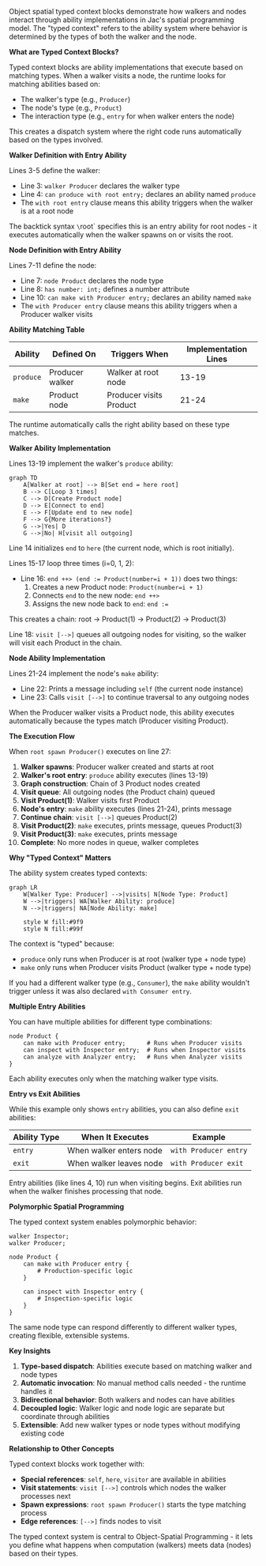Object spatial typed context blocks demonstrate how walkers and nodes interact through ability implementations in Jac's spatial programming model. The "typed context" refers to the ability system where behavior is determined by the types of both the walker and the node.

**What are Typed Context Blocks?**

Typed context blocks are ability implementations that execute based on matching types. When a walker visits a node, the runtime looks for matching abilities based on:
- The walker's type (e.g., `Producer`)
- The node's type (e.g., `Product`)
- The interaction type (e.g., `entry` for when walker enters the node)

This creates a dispatch system where the right code runs automatically based on the types involved.

**Walker Definition with Entry Ability**

Lines 3-5 define the walker:
- Line 3: `walker Producer` declares the walker type
- Line 4: `can produce with root entry;` declares an ability named `produce`
- The `with root entry` clause means this ability triggers when the walker is at a root node

The backtick syntax `\`root` specifies this is an entry ability for root nodes - it executes automatically when the walker spawns on or visits the root.

**Node Definition with Entry Ability**

Lines 7-11 define the node:
- Line 7: `node Product` declares the node type
- Line 8: `has number: int;` defines a number attribute
- Line 10: `can make with Producer entry;` declares an ability named `make`
- The `with Producer entry` clause means this ability triggers when a Producer walker visits

**Ability Matching Table**

| Ability | Defined On | Triggers When | Implementation Lines |
|---------|-----------|---------------|----------------------|
| `produce` | Producer walker | Walker at root node | 13-19 |
| `make` | Product node | Producer visits Product | 21-24 |

The runtime automatically calls the right ability based on these type matches.

**Walker Ability Implementation**

Lines 13-19 implement the walker's `produce` ability:

```mermaid
graph TD
    A[Walker at root] --> B[Set end = here root]
    B --> C[Loop 3 times]
    C --> D[Create Product node]
    D --> E[Connect to end]
    E --> F[Update end to new node]
    F --> G{More iterations?}
    G -->|Yes| D
    G -->|No| H[visit all outgoing]
```

Line 14 initializes `end` to `here` (the current node, which is root initially).

Lines 15-17 loop three times (i=0, 1, 2):
- Line 16: `end ++> (end := Product(number=i + 1))` does two things:
  1. Creates a new Product node: `Product(number=i + 1)`
  2. Connects `end` to the new node: `end ++>`
  3. Assigns the new node back to `end`: `end :=`

This creates a chain: root -> Product(1) -> Product(2) -> Product(3)

Line 18: `visit [-->]` queues all outgoing nodes for visiting, so the walker will visit each Product in the chain.

**Node Ability Implementation**

Lines 21-24 implement the node's `make` ability:
- Line 22: Prints a message including `self` (the current node instance)
- Line 23: Calls `visit [-->]` to continue traversal to any outgoing nodes

When the Producer walker visits a Product node, this ability executes automatically because the types match (Producer visiting Product).

**The Execution Flow**

When `root spawn Producer()` executes on line 27:

1. **Walker spawns**: Producer walker created and starts at root
2. **Walker's root entry**: `produce` ability executes (lines 13-19)
3. **Graph construction**: Chain of 3 Product nodes created
4. **Visit queue**: All outgoing nodes (the Product chain) queued
5. **Visit Product(1)**: Walker visits first Product
6. **Node's entry**: `make` ability executes (lines 21-24), prints message
7. **Continue chain**: `visit [-->]` queues Product(2)
8. **Visit Product(2)**: `make` executes, prints message, queues Product(3)
9. **Visit Product(3)**: `make` executes, prints message
10. **Complete**: No more nodes in queue, walker completes

**Why "Typed Context" Matters**

The ability system creates typed contexts:

```mermaid
graph LR
    W[Walker Type: Producer] -->|visits| N[Node Type: Product]
    W -->|triggers| WA[Walker Ability: produce]
    N -->|triggers| NA[Node Ability: make]

    style W fill:#9f9
    style N fill:#99f
```

The context is "typed" because:
- `produce` only runs when Producer is at root (walker type + node type)
- `make` only runs when Producer visits Product (walker type + node type)

If you had a different walker type (e.g., `Consumer`), the `make` ability wouldn't trigger unless it was also declared `with Consumer entry`.

**Multiple Entry Abilities**

You can have multiple abilities for different type combinations:

```
node Product {
    can make with Producer entry;      # Runs when Producer visits
    can inspect with Inspector entry;  # Runs when Inspector visits
    can analyze with Analyzer entry;   # Runs when Analyzer visits
}
```

Each ability executes only when the matching walker type visits.

**Entry vs Exit Abilities**

While this example only shows `entry` abilities, you can also define `exit` abilities:

| Ability Type | When It Executes | Example |
|--------------|------------------|---------|
| `entry` | When walker enters node | `with Producer entry` |
| `exit` | When walker leaves node | `with Producer exit` |

Entry abilities (like lines 4, 10) run when visiting begins. Exit abilities run when the walker finishes processing that node.

**Polymorphic Spatial Programming**

The typed context system enables polymorphic behavior:

```
walker Inspector;
walker Producer;

node Product {
    can make with Producer entry {
        # Production-specific logic
    }

    can inspect with Inspector entry {
        # Inspection-specific logic
    }
}
```

The same node type can respond differently to different walker types, creating flexible, extensible systems.

**Key Insights**

1. **Type-based dispatch**: Abilities execute based on matching walker and node types
2. **Automatic invocation**: No manual method calls needed - the runtime handles it
3. **Bidirectional behavior**: Both walkers and nodes can have abilities
4. **Decoupled logic**: Walker logic and node logic are separate but coordinate through abilities
5. **Extensible**: Add new walker types or node types without modifying existing code

**Relationship to Other Concepts**

Typed context blocks work together with:
- **Special references**: `self`, `here`, `visitor` are available in abilities
- **Visit statements**: `visit [-->]` controls which nodes the walker processes next
- **Spawn expressions**: `root spawn Producer()` starts the type matching process
- **Edge references**: `[-->]` finds nodes to visit

The typed context system is central to Object-Spatial Programming - it lets you define what happens when computation (walkers) meets data (nodes) based on their types.
